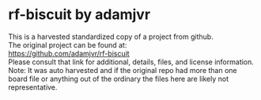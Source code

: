 
# rf-biscuit by adamjvr  
This is a harvested standardized copy of a project from github.  
The original project can be found at:  
https://github.com/adamjvr/rf-biscuit  
Please consult that link for additional, details, files, and license information.  
Note: It was auto harvested and if the original repo had more than one board file or anything out of the ordinary the files here are likely not representative.  
    